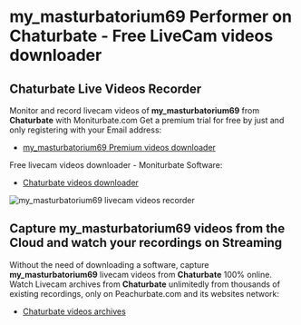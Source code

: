 # my_masturbatorium69 Performer on Chaturbate - Free LiveCam videos downloader

## Chaturbate Live Videos Recorder

Monitor and record livecam videos of **my_masturbatorium69** from **Chaturbate** with Moniturbate.com
Get a premium trial for free by just and only registering with your Email address:
* [my_masturbatorium69 Premium videos downloader](https://moniturbate.com/request-demo-licence-key.html)

Free livecam videos downloader - Moniturbate Software:
* [Chaturbate videos downloader](https://moniturbate.com/moniturbate-download-software.html)

![my_masturbatorium69 livecam videos recorder](https://peachurnet.com/templates/moniturbate-software.png)


## Capture my_masturbatorium69 videos from the Cloud and watch your recordings on Streaming

Without the need of downloading a software, capture **my_masturbatorium69** livecam videos from **Chaturbate** 100% online.
Watch Livecam archives from **Chaturbate** unlimitedly from thousands of existing recordings, only on Peachurbate.com and its websites network:
* [Chaturbate videos archives](https://peachurnet.com/)